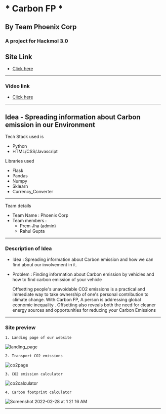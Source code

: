 # * Carbon FP * 
## By Team Phoenix Corp
### A project for Hackmol 3.0
## Site Link 
  - [Click here](https://carbon-emiss.herokuapp.com/)
  
---
 ### Video link

- [Click here](https://www.loom.com/share/7ddc857dac1744e0b48c7cfefc742a6a)

---
    
## Idea - Spreading information about Carbon emission in our Environment

Tech Stack used is 
- Python 
- HTML/CSS/Javascript

Libraries used 
- Flask 
- Pandas 
- Numpy 
- Sklearn
- Currency_Converter

---
 Team details
- Team Name : Phoenix Corp
- Team members : 
  * Prem Jha (admin)
  * Rahul Gupta
---
### Description of Idea

- Idea : Spreading information about Carbon emission and how we can find about our involvement in it. 
- Problem : Finding information about Carbon emission by vehicles and how to find carbon emission of your vehicle

    Offsetting people's unavoidable CO2 emissions is a practical and immediate way to take ownership of one's personal contribution to climate change. With Carbon FP, A person is  addressing global economic inequality . Offsetting also reveals both the need for cleaner energy sources and opportunities for reducing your Carbon Emissions


---
### Site preview 

    1. Landing page of our website 
    
![landing_page](https://user-images.githubusercontent.com/63935255/155897461-df8e1493-2352-4b60-8dea-5b6d92473fcf.png)
     
    2. Transport CO2 emissions 
![co2page](https://user-images.githubusercontent.com/63935255/155897504-60dc3fcb-fdcd-47fd-a08b-24e8c77e76ce.png)


    3. CO2 emission calculator 
![co2calculator](https://user-images.githubusercontent.com/63935255/155897542-4d30e8fa-f893-4dbb-a523-7e00c606594c.png)

    4. Carbon footprint calculator 
![Screenshot 2022-02-28 at 1 21 16 AM](https://user-images.githubusercontent.com/63935255/155897567-209157ad-eafd-450b-8da9-c601df6e030c.png)



---

